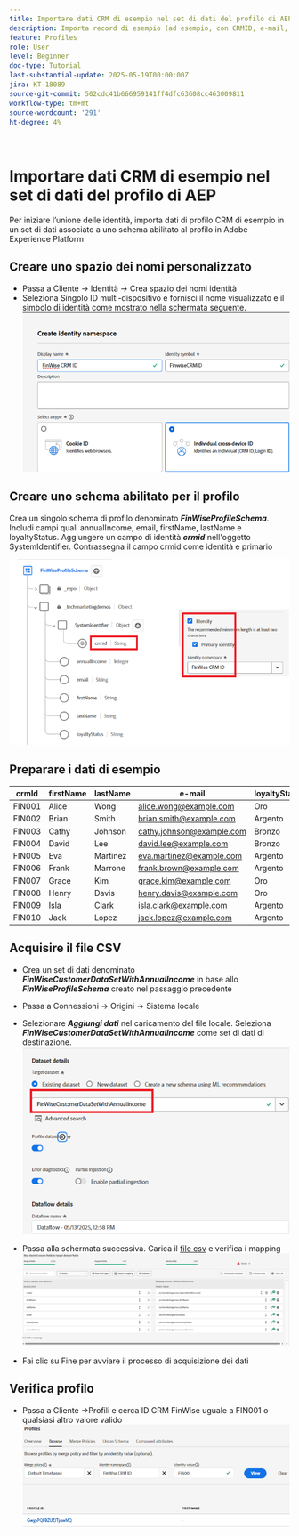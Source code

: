 ```yaml
---
title: Importare dati CRM di esempio nel set di dati del profilo di AEP
description: Importa record di esempio (ad esempio, con CRMID, e-mail, entrate, codice postale) per convalidare se AEP può unire correttamente tali profili con visitatori web anonimi in base a identificatori condivisi come ECID.
feature: Profiles
role: User
level: Beginner
doc-type: Tutorial
last-substantial-update: 2025-05-19T00:00:00Z
jira: KT-18089
source-git-commit: 502cdc41b666959141ff4dfc63608cc463009811
workflow-type: tm+mt
source-wordcount: '291'
ht-degree: 4%

---
```


# Importare dati CRM di esempio nel set di dati del profilo di AEP

Per iniziare l’unione delle identità, importa dati di profilo CRM di esempio in un set di dati associato a uno schema abilitato al profilo in Adobe Experience Platform

## Creare uno spazio dei nomi personalizzato

* Passa a Cliente -> Identità -> Crea spazio dei nomi identità
* Seleziona Singolo ID multi-dispositivo e fornisci il nome visualizzato e il simbolo di identità come mostrato nella schermata seguente.
  ![spazio dei nomi personalizzato](assets/custom-namespace.png)

## Creare uno schema abilitato per il profilo

Crea un singolo schema di profilo denominato **_FinWiseProfileSchema_**. Includi campi quali annualIncome, email, firstName, lastName e loyaltyStatus.
Aggiungere un campo di identità **_crmid_** nell&#39;oggetto SystemIdentifier. Contrassegna il campo crmid come identità e primario


![schema-profilo](assets/finwise-profile-schema.png)

## Preparare i dati di esempio

| crmId | firstName | lastName | e-mail | loyaltyStatus | annualIncome |
|--------|-----------|----------|---------------------------|---------------|--------------|
| FIN001 | Alice | Wong | alice.wong@example.com | Oro | 336104 |
| FIN002 | Brian | Smith | brian.smith@example.com | Argento | 191065 |
| FIN003 | Cathy | Johnson | cathy.johnson@example.com | Bronzo | 117015 |
| FIN004 | David | Lee | david.lee@example.com | Bronzo | 61869 |
| FIN005 | Eva | Martinez | eva.martinez@example.com | Argento | 191371 |
| FIN006 | Frank | Marrone | frank.brown@example.com | Argento | 196132 |
| FIN007 | Grace | Kim | grace.kim@example.com | Oro | 309851 |
| FIN008 | Henry | Davis | henry.davis@example.com | Oro | 318378 |
| FIN009 | Isla | Clark | isla.clark@example.com | Argento | 181776 |
| FIN010 | Jack | Lopez | jack.lopez@example.com | Argento | 186643 |

## Acquisire il file CSV

* Crea un set di dati denominato **_FinWiseCustomerDataSetWithAnnualIncome_** in base allo **_FinWiseProfileSchema_** creato nel passaggio precedente

* Passa a Connessioni -> Origini -> Sistema locale
* Selezionare **_Aggiungi dati_** nel caricamento del file locale. Seleziona _**FinWiseCustomerDataSetWithAnnualIncome**_ come set di dati di destinazione.
  ![ingest-csv](assets/ingest-csv-into-dataset.png)
* Passa alla schermata successiva. Carica il [file csv](assets/sample_crm_data.csv) e verifica i mapping
  ![mappature](assets/mappings.png)

* Fai clic su Fine per avviare il processo di acquisizione dei dati

## Verifica profilo

* Passa a Cliente ->Profili e cerca ID CRM FinWise uguale a FIN001 o qualsiasi altro valore valido
  ![profilo di verifica](assets/verify-profiles.png)
